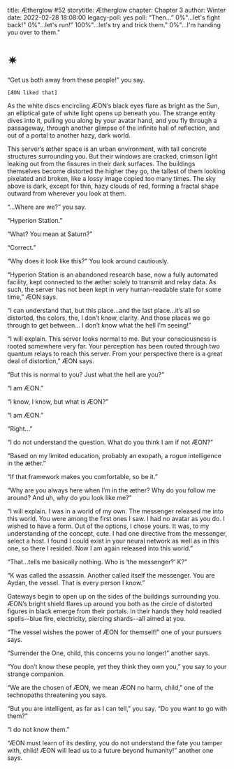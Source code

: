 title: Ætherglow #52
storytitle: Ætherglow 
chapter: Chapter 3
author: Winter
date: 2022-02-28 18:08:00
legacy-poll: yes
poll: “Then...”
      0%"...let's fight back!"
      0%"...let's run!"
      100%"...let's try and trick them."
      0%"...I'm handing you over to them."

✴
=

“Get us both away from these people!” you say.

`[ÆON liked that]`

As the white discs encircling ÆON’s black eyes flare as bright as the Sun, an elliptical gate of white light opens up beneath you. The strange entity dives into it, pulling you along by your avatar hand, and you fly through a passageway, through another glimpse of the infinite hall of reflection, and out of a portal to another hazy, dark world.

This server’s æther space is an urban environment, with tall concrete structures surrounding you. But their windows are cracked, crimson light leaking out from the fissures in their dark surfaces. The buildings themselves become distorted the higher they go, the tallest of them looking pixelated and broken, like a lossy image copied too many times. The sky above is dark, except for thin, hazy clouds of red, forming a fractal shape outward from wherever you look at them.

“…Where are we?” you say.

“Hyperion Station.”

“What? You mean at Saturn?”

“Correct.”

“Why does it look like this?” You look around cautiously.

“Hyperion Station is an abandoned research base, now a fully automated facility, kept connected to the æther solely to transmit and relay data. As such, the server has not been kept in very human-readable state for some time,” ÆON says.

“I can understand that, but this place…and the last place…it’s all so distorted, the colors, the, I don’t know, clarity. And those places we go through to get between… I don’t know what the hell I’m seeing!”

“I will explain. This server looks normal to me. But your consciousness is rooted somewhere very far. Your perception has been routed through two quantum relays to reach this server. From your perspective there is a great deal of distortion,” ÆON says.

“But this is normal to you? Just what the hell are you?”

“I am ÆON.”

“I know, I know, but what is ÆON?”

“I am ÆON.”

“Right…”

“I do not understand the question. What do you think I am if not ÆON?”

“Based on my limited education, probably an exopath, a rogue intelligence in the æther.”

“If that framework makes you comfortable, so be it.”

“Why are you always here when I’m in the æther? Why do you follow me around? And uh, why do you look like me?”

“I will explain. I was in a world of my own. The messenger released me into this world. You were among the first ones I saw. I had no avatar as you do. I wished to have a form. Out of the options, I chose yours. It was, to my understanding of the concept, cute. I had one directive from the messenger, select a host. I found I could exist in your neural network as well as in this one, so there I resided. Now I am again released into this world.”

“That…tells me basically nothing. Who is ‘the messenger?’ K?”

“K was called the assassin. Another called itself the messenger. You are Aydan, the vessel. That is every person I know.”

Gateways begin to open up on the sides of the buildings surrounding you. ÆON’s bright shield flares up around you both as the circle of distorted figures in black emerge from their portals. In their hands they hold readied spells--blue fire, electricity, piercing shards--all aimed at you.

“The vessel wishes the power of ÆON for themself!” one of your pursuers says.

“Surrender the One, child, this concerns you no longer!” another says.

“You don’t know these people, yet they think they own you,” you say to your strange companion.

“We are the chosen of ÆON, we mean ÆON no harm, child,” one of the technopaths threatening you says.

“But you are intelligent, as far as I can tell,” you say. “Do you want to go with them?”

“I do not know them.”

“ÆON must learn of its destiny, you do not understand the fate you tamper with, child! ÆON will lead us to a future beyond humanity!” another one says.


